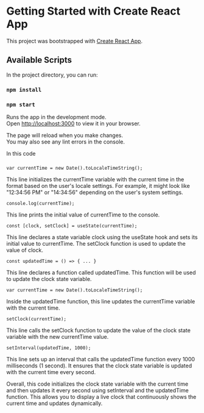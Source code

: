 # Getting Started with Create React App

This project was bootstrapped with [Create React App](https://github.com/facebook/create-react-app).

## Available Scripts

In the project directory, you can run:

### `npm install`

### `npm start`

Runs the app in the development mode.\
Open [http://localhost:3000](http://localhost:3000) to view it in your browser.

The page will reload when you make changes.\
You may also see any lint errors in the console.

In this code 
###
 `var currentTime = new Date().toLocaleTimeString();`

This line initializes the currentTime variable with the current time in the format based on the user's locale settings. For example, it might look like "12:34:56 PM" or "14:34:56" depending on the user's system settings.

`console.log(currentTime);`

This line prints the initial value of currentTime to the console.

`const [clock, setClock] = useState(currentTime);`

This line declares a state variable clock using the useState hook and sets its initial value to currentTime. The setClock function is used to update the value of clock.

`const updatedTime = () => { ... }`

This line declares a function called updatedTime. This function will be used to update the clock state variable.

`var currentTime = new Date().toLocaleTimeString();`

Inside the updatedTime function, this line updates the currentTime variable with the current time.

`setClock(currentTime);`

This line calls the setClock function to update the value of the clock state variable with the new currentTime value.

`setInterval(updatedTime, 1000);`

This line sets up an interval that calls the updatedTime function every 1000 milliseconds (1 second). It ensures that the clock state variable is updated with the current time every second.

Overall, this code initializes the clock state variable with the current time and then updates it every second using setInterval and the updatedTime function. This allows you to display a live clock that continuously shows the current time and updates dynamically.